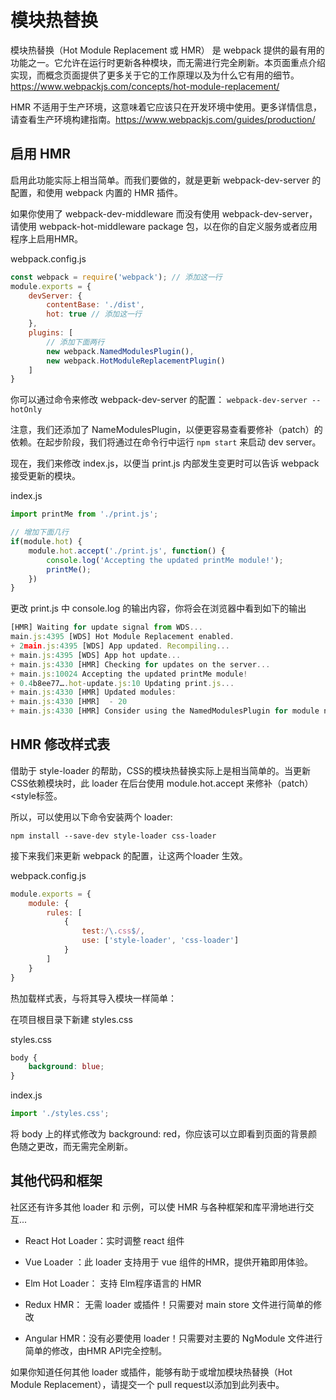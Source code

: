 # 模块热替换

模块热替换（Hot Module Replacement 或 HMR） 是 webpack 提供的最有用的功能之一。它允许在运行时更新各种模块，而无需进行完全刷新。本页面重点介绍实现，而概念页面提供了更多关于它的工作原理以及为什么它有用的细节。https://www.webpackjs.com/concepts/hot-module-replacement/

HMR 不适用于生产环境，这意味着它应该只在开发环境中使用。更多详情信息，请查看生产环境构建指南。https://www.webpackjs.com/guides/production/



## 启用 HMR

启用此功能实际上相当简单。而我们要做的，就是更新 webpack-dev-server 的配置，和使用 webpack 内置的 HMR 插件。

如果你使用了 webpack-dev-middleware 而没有使用 webpack-dev-server，请使用 webpack-hot-middleware package 包，以在你的自定义服务或者应用程序上启用HMR。

webpack.config.js

```js
const webpack = require('webpack'); // 添加这一行
module.exports = {
    devServer: {
    	contentBase: './dist',
        hot: true // 添加这一行
	},
    plugins: [
        // 添加下面两行
        new webpack.NamedModulesPlugin(),
        new webpack.HotModuleReplacementPlugin()
    ]
}
```

你可以通过命令来修改 webpack-dev-server 的配置： `webpack-dev-server --hotOnly`

注意，我们还添加了 NameModulesPlugin，以便更容易查看要修补（patch）的依赖。在起步阶段，我们将通过在命令行中运行 `npm start` 来启动 dev server。

现在，我们来修改 index.js，以便当 print.js 内部发生变更时可以告诉 webpack 接受更新的模块。

index.js

```js
import printMe from './print.js';

// 增加下面几行
if(module.hot) {
    module.hot.accept('./print.js', function() {
        console.log('Accepting the updated printMe module!');
        printMe();
    })
}
```

更改 print.js 中 console.log 的输出内容，你将会在浏览器中看到如下的输出

```js
[HMR] Waiting for update signal from WDS...
main.js:4395 [WDS] Hot Module Replacement enabled.
+ 2main.js:4395 [WDS] App updated. Recompiling...
+ main.js:4395 [WDS] App hot update...
+ main.js:4330 [HMR] Checking for updates on the server...
+ main.js:10024 Accepting the updated printMe module!
+ 0.4b8ee77….hot-update.js:10 Updating print.js...
+ main.js:4330 [HMR] Updated modules:
+ main.js:4330 [HMR]  - 20
+ main.js:4330 [HMR] Consider using the NamedModulesPlugin for module names.
```





## HMR 修改样式表

借助于 style-loader 的帮助，CSS的模块热替换实际上是相当简单的。当更新CSS依赖模块时，此 loader 在后台使用 module.hot.accept 来修补（patch）<style标签。

所以，可以使用以下命令安装两个 loader:

```
npm install --save-dev style-loader css-loader
```

接下来我们来更新 webpack 的配置，让这两个loader 生效。

webpack.config.js

```js
module.exports = {
	module: {
        rules: [
            {
                test:/\.css$/,
                use: ['style-loader', 'css-loader']
            }
        ]
    }
}
```

热加载样式表，与将其导入模块一样简单：

在项目根目录下新建 styles.css

styles.css

```css
body {
	background: blue;
}
```

index.js

```js
import './styles.css';
```

将 body 上的样式修改为 background: red，你应该可以立即看到页面的背景颜色随之更改，而无需完全刷新。



## 其他代码和框架

社区还有许多其他 loader 和 示例，可以使 HMR 与各种框架和库平滑地进行交互...

- React Hot Loader：实时调整 react 组件

- Vue Loader ：此 loader 支持用于 vue 组件的HMR，提供开箱即用体验。

- Elm Hot Loader： 支持 Elm程序语言的 HMR

- Redux HMR： 无需 loader 或插件！只需要对 main store 文件进行简单的修改

- Angular HMR：没有必要使用 loader！只需要对主要的 NgModule 文件进行简单的修改，由HMR API完全控制。

  

如果你知道任何其他 loader 或插件，能够有助于或增加模块热替换（Hot Module Replacement），请提交一个 pull request以添加到此列表中。



























